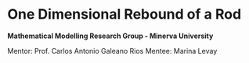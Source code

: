 # One Dimensional Rebound of a Rod

**Mathematical Modelling Research Group - Minerva University**

Mentor: Prof. Carlos Antonio Galeano Rios
Mentee: Marina Levay
